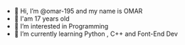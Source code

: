 - 👋 Hi, I’m @omar-195 and my name is OMAR 
- 🎉 I'am 17 years old
- 👀 I’m interested in Programming
- 🌱 I’m currently learning Python , C++ and Font-End Dev
